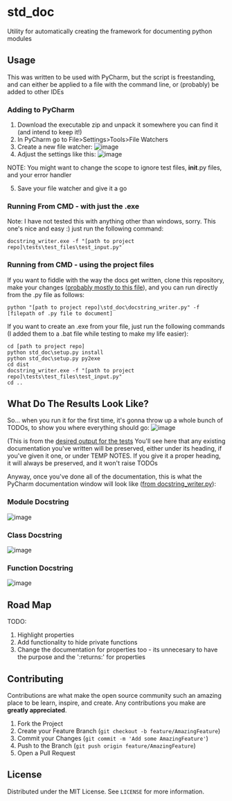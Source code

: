 # std_doc
Utility for automatically creating the framework for documenting python modules

## Usage
This was written to be used with PyCharm, but the script is freestanding, and can either be applied to a file with the command line, or (probably) be added to other IDEs

### Adding to PyCharm
1. Download the executable zip and unpack it somewhere you can find it (and intend to keep it!)
2. In PyCharm go to File>Settings>Tools>File Watchers
3. Create a new file watcher:
![image](https://user-images.githubusercontent.com/101142254/202812692-e22ee893-b5d1-46ce-b4ff-8dd1217b23b1.png)
4. Adjust the settings like this:
![image](https://user-images.githubusercontent.com/101142254/202813286-c17ac92a-e668-4a95-bc61-acb70edae93c.png)

NOTE: You might want to change the scope to ignore test files, __init__.py files, and your error handler

5. Save your file watcher and give it a go

### Running From CMD - with just the .exe
Note: I have not tested this with anything other than windows, sorry.
This one's nice and easy :) just run the following command:

```
docstring_writer.exe -f "[path to project repo]\tests\test_files\test_input.py"
```

### Running from CMD - using the project files
If you want to fiddle with the way the docs get written, clone this repository, make your changes ([probably mostly to this file](..std_doc/docstring_writer.py)), and you can run directly from the .py file as follows:
```
python "[path to project repo]\std_doc\docstring_writer.py" -f [filepath of .py file to document]
```
If you want to create an .exe from your file, just run the following commands (I added them to a .bat file while testing to make my life easier):
```
cd [path to project repo]
python std_doc\setup.py install
python std_doc\setup.py py2exe
cd dist
docstring_writer.exe -f "[path to project repo]\tests\test_files\test_input.py"
cd ..
```

## What Do The Results Look Like?
So... when you run it for the first time, it's gonna throw up a whole bunch of TODOs, to show you where everything should go:
![image](https://user-images.githubusercontent.com/101142254/202816368-a0f045ed-1c61-4f1b-b7dc-0c085a439e03.png)

(This is from the [desired output for the tests](../tests/test_files/correct_output.py)
You'll see here that any existing documentation you've written will be preserved, either under its heading, if you've given it one, or under TEMP NOTES. If you give it a proper heading, it will always be preserved, and it won't raise TODOs

Anyway, once you've done all of the documentation, this is what the PyCharm documentation window will look like ([from docstring_writer.py](..std_doc/docstring_writer.py)):
### Module Docstring
![image](https://user-images.githubusercontent.com/101142254/202815675-644bbb40-f63f-4389-84ff-8b4e025ff0a1.png)

### Class Docstring
![image](https://user-images.githubusercontent.com/101142254/202815895-4262f403-9c86-4929-8fa8-41f8caa7b5de.png)

### Function Docstring
![image](https://user-images.githubusercontent.com/101142254/202816140-640f205d-e46f-448c-9753-efd73612c187.png)


## Road Map
TODO:
1. Highlight properties
2. Add functionality to hide private functions
3. Change the documentation for properties too - its unnecesary to have the purpose and the ':returns:' for properties


## Contributing

Contributions are what make the open source community such an amazing place to be learn, inspire, and create. Any
contributions you make are **greatly appreciated**.

1. Fork the Project
2. Create your Feature Branch (`git checkout -b feature/AmazingFeature`)
3. Commit your Changes (`git commit -m 'Add some AmazingFeature'`)
4. Push to the Branch (`git push origin feature/AmazingFeature`)
5. Open a Pull Request


## License

Distributed under the MIT License. See `LICENSE` for more information.
